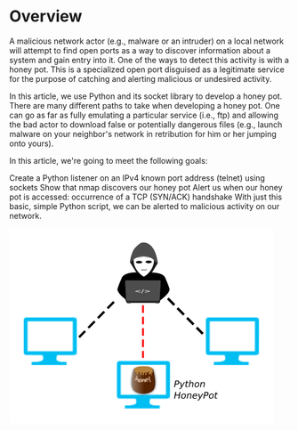 # Overview
A malicious network actor (e.g., malware or an intruder) on a local network will attempt to find open ports as a way to discover information about a system and gain entry into it. One of the ways to detect this activity is with a honey pot. This is a specialized open port disguised as a legitimate service for the purpose of catching and alerting malicious or undesired activity.

In this article, we use Python and its socket library to develop a honey pot. There are many different paths to take when developing a honey pot. One can go as far as fully emulating a particular service (i.e., ftp) and allowing the bad actor to download false or potentially dangerous files (e.g., launch malware on your neighbor's network in retribution for him or her jumping onto yours).

In this article, we're going to meet the following goals:

Create a Python listener on an IPv4 known port address (telnet) using sockets
Show that nmap discovers our honey pot
Alert us when our honey pot is accessed: occurrence of a TCP (SYN/ACK) handshake
With just this basic, simple Python script, we can be alerted to malicious activity on our network.

![Alt text](images/network-honeypot.png?raw=true "Title")

